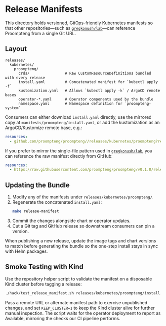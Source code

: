 # Release Manifests

This directory holds versioned, GitOps-friendly Kubernetes manifests so that other
repositories—such as [`gregkonush/lab`](https://github.com/gregkonush/lab)—can
reference Proompteng from a single Git URL.

## Layout

```
releases/
  kubernetes/
    proompteng/
      crds/                # Raw CustomResourceDefinitions bundled with every release
      install.yaml         # Concatenated manifest for `kubectl apply -f`
      kustomization.yaml   # Allows `kubectl apply -k` / ArgoCD remote bases
      operator-*.yaml      # Operator components used by the bundle
      namespace.yaml       # Namespace definition for `proompteng-system`
```

Consumers can either download `install.yaml` directly, use the mirrored copy at
`manifests/proompteng/install.yaml`, or add the kustomization as an
ArgoCD/Kustomize remote base, e.g.:

```yaml
resources:
  - github.com/proompteng/proompteng//releases/kubernetes/proompteng?ref=v0.1.0
```

If you prefer to mirror the single-file pattern used in
[`gregkonush/lab`](https://github.com/gregkonush/lab), you can reference the
raw manifest directly from GitHub:

```yaml
resources:
  - https://raw.githubusercontent.com/proompteng/proompteng/v0.1.0/releases/kubernetes/proompteng/install.yaml
```

## Updating the Bundle

1. Modify any of the manifests under `releases/kubernetes/proompteng/`.
2. Regenerate the concatenated `install.yaml`:
   ```sh
   make release-manifest
   ```
3. Commit the changes alongside chart or operator updates.
4. Cut a Git tag and GitHub release so downstream consumers can pin a version.

When publishing a new release, update the image tags and chart versions to match
before generating the bundle so the one-step install stays in sync with Helm
packages.

## Smoke Testing with Kind

Use the repository helper script to validate the manifest on a disposable
Kind cluster before tagging a release:

```sh
./hack/test_release_manifest.sh releases/kubernetes/proompteng/install.yaml
```

Pass a remote URL or alternate manifest path to exercise unpublished changes,
and set `KEEP_CLUSTER=1` to keep the Kind cluster alive for further manual
inspection. The script waits for the operator deployment to report as
Available, mirroring the checks our CI pipeline performs.
